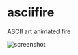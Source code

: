 asciifire
=========

ASCII art animated fire

![screenshot](https://github.com/mhearse/asciifire/blob/master/screenshots/ascii_fire.png)
